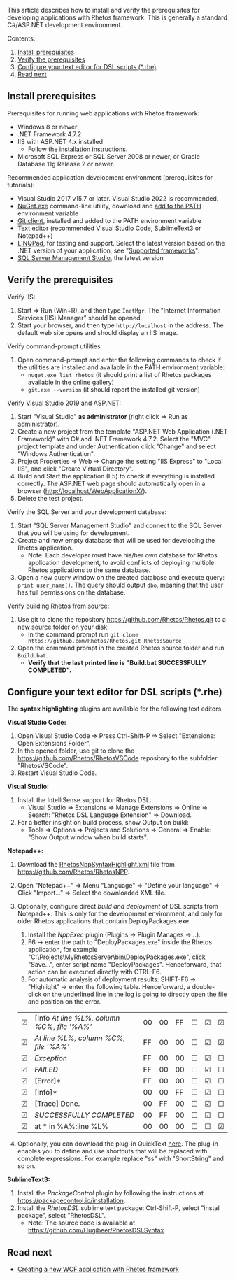This article describes how to install and verify the prerequisites for developing applications with Rhetos framework. This is generally a standard C#/ASP.NET development environment.

Contents:

1. [Install prerequisites](#install-prerequisites)
2. [Verify the prerequisites](#verify-the-prerequisites)
3. [Configure your text editor for DSL scripts (*.rhe)](#configure-your-text-editor-for-dsl-scripts-rhe)
4. [Read next](#read-next)

## Install prerequisites

Prerequisites for running web applications with Rhetos framework:

* Windows 8 or newer
* .NET Framework 4.7.2
* IIS with ASP.NET 4.x installed
  * Follow the [installation instructions](Installing-IIS).
* Microsoft SQL Express or SQL Server 2008 or newer, or Oracle Database 11g Release 2 or newer.

Recommended application development environment (prerequisites for tutorials):

* Visual Studio 2017 v15.7 or later. Visual Studio 2022 is recommended.
* [NuGet.exe](https://www.nuget.org/downloads) command-line utility, download and [add to the PATH](https://www.howtogeek.com/118594/how-to-edit-your-system-path-for-easy-command-line-access/) environment variable
* [Git client](https://gitforwindows.org), installed and added to the PATH environment variable
* Text editor (recommended Visual Studio Code, SublimeText3 or Notepad++)
* [LINQPad](https://www.linqpad.net), for testing and support.
  Select the latest version based on the .NET version of your application,
  see "[Supported frameworks](https://www.linqpad.net/Download.aspx)".
* [SQL Server Management Studio](https://docs.microsoft.com/en-us/sql/ssms/download-sql-server-management-studio-ssms), the latest version

## Verify the prerequisites

Verify IIS:

1. Start => Run (Win+R), and then type `InetMgr`.
   The "Internet Information Services (IIS) Manager" should be opened.
2. Start your browser, and then type `http://localhost` in the address.
   The default web site opens and should display an IIS image.

Verify command-prompt utilities:

1. Open command-prompt and enter the following commands to check if the utilities are installed and available in the PATH environment variable:
    * `nuget.exe list rhetos` (it should print a list of Rhetos packages available in the online gallery)
    * `git.exe --version` (it should report the installed git version)

Verify Visual Studio 2019 and ASP.NET:

1. Start "Visual Studio" **as administrator** (right click => Run as administrator).
2. Create a new project from the template "ASP.NET Web Application (.NET Framework)" with C# and .NET Framework 4.7.2. Select the "MVC" project template and under Authentication click "Change" and select "Windows Authentication".
3. Project Properties => Web => Change the setting "IIS Express" to "Local IIS", and click "Create Virtual Directory".
4. Build and Start the application (F5) to check if everything is installed correctly.
  The ASP.NET web page should automatically open in a browser (<http://localhost/WebApplicationX/>).
5. Delete the test project.

Verify the SQL Server and your development database:

1. Start "SQL Server Management Studio" and connect to the SQL Server that you will be using for development.
2. Create and new empty database that will be used for developing the Rhetos application.
    * Note: Each developer must have his/her own database for Rhetos application development, to avoid conflicts of deploying multiple Rhetos applications to the same database.
3. Open a new query window on the created database and execute query: `print user_name()`. The query should output `dbo`, meaning that the user has full permissions on the database.

Verify building Rhetos from source:

1. Use git to clone the repository <https://github.com/Rhetos/Rhetos.git> to a new source folder on your disk:
    * In the command prompt run `git clone https://github.com/Rhetos/Rhetos.git RhetosSource`
2. Open the command prompt in the created Rhetos source folder and run `Build.bat`.
    * **Verify that the last printed line is "Build.bat SUCCESSFULLY COMPLETED".**

## Configure your text editor for DSL scripts (*.rhe)

The **syntax highlighting** plugins are available for the following text editors.

**Visual Studio Code:**

1. Open Visual Studio Code => Press Ctrl-Shift-P => Select "Extensions: Open Extensions Folder".
2. In the opened folder, use git to clone the <https://github.com/Rhetos/RhetosVSCode> repository to the subfolder "RhetosVSCode".
3. Restart Visual Studio Code.

**Visual Studio:**

1. Install the IntelliSense support for Rhetos DSL:
   * Visual Studio => Extensions => Manage Extensions => Online => Search: "Rhetos DSL Language Extension" => Download.
2. For a better insight on build process, show Output on build:
   * Tools => Options => Projects and Solutions => General => Enable: "Show Output window when build starts".

**Notepad++:**

1. Download the [RhetosNppSyntaxHighlight.xml](https://raw.githubusercontent.com/Rhetos/RhetosNPP/master/RhetosNppSyntaxHighlight.xml)
   file from <https://github.com/Rhetos/RhetosNPP>.
2. Open "Notepad++" => Menu "Language" => "Define your language" => Click "Import..." => Select the downloaded XML file.
3. Optionally, configure direct *build and deployment* of DSL scripts from Notepad++. This is only for the development environment, and only for older Rhetos applications that contain DeployPackages.exe.
   1. Install the *NppExec* plugin (Plugins -> Plugin Manages ->...).
   2. F6 -> enter the path to "DeployPackages.exe" inside the Rhetos application, for example
      "C:\Projects\MyRhetosServer\bin\DeployPackages.exe", click "Save...", enter script name "DeployPackages".
      Henceforward, that action can be executed directly with CTRL-F6.
   3. For automatic analysis of deployment results: SHIFT-F6 -> "Highlight" -> enter the following table.
      Henceforward, a double-click on the underlined line in the log is going to directly open the file and position on the error.

    |    |     |     |     |     |     |     |     |
    |--- | --- | --- | --- | --- | --- | --- | --- |
    | ☑ |[Info *At line %L%, column %C%, file '%A%'* | 00 | 00 | FF | ☐ | ☑ | ☑ |
    | ☑ |*At line %L%, column %C%, file '%A%'* | FF | 00 | 00 | ☐ | ☑ | ☑ |
    | ☑ |*Exception* | FF | 00 | 00 | ☐ | ☑ | ☐ |
    | ☑ | *FAILED* | FF | 00 | 00 | ☐ | ☑ | ☐ |
    | ☑ | [Error]* | FF | 00 | 00 | ☐ | ☑ | ☐ |
    | ☑ | [Info]* | 00 | 00 | FF | ☐ | ☑ | ☐ |
    | ☑ | [Trace] Done. | 00 | FF | 00 | ☐ | ☑ | ☐ |
    | ☑ |*SUCCESSFULLY COMPLETED* | 00 | FF | 00 | ☐ | ☑ | ☐ |
    | ☑ | at * in %A%:line %L% | 00 | 00 | 00 | ☐ | ☐ | ☑ |

4. Optionally, you can download the plug-in QuickText [here](https://sourceforge.net/projects/quicktext/?source=dlp).
   The plug-in enables you to define and use shortcuts that will be replaced with complete expressions.
   For example replace "ss" with "ShortString" and so on.

**SublimeText3:**

1. Install the *PackageControl* plugin by following the instructions at <https://packagecontrol.io/installation>.
2. Install the *RhetosDSL* sublime text package: Ctrl-Shift-P, select "install package", select "RhetosDSL".
    * Note: The source code is available at <https://github.com/Hugibeer/RhetosDSLSyntax>.

## Read next

* [Creating a new WCF application with Rhetos framework](Creating-new-WCF-Rhetos-application)
